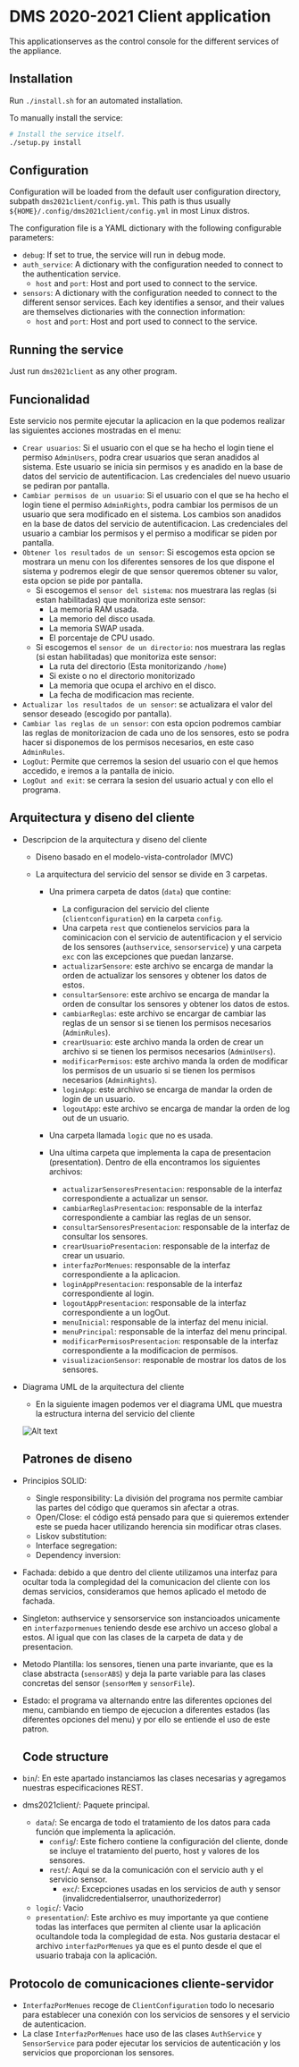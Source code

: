 # DMS 2020-2021 Client application

This applicationserves as the control console for the different services of the appliance.

## Installation

Run `./install.sh` for an automated installation.

To manually install the service:

```bash
# Install the service itself.
./setup.py install
```

## Configuration

Configuration will be loaded from the default user configuration directory, subpath `dms2021client/config.yml`. This path is thus usually `${HOME}/.config/dms2021client/config.yml` in most Linux distros.

The configuration file is a YAML dictionary with the following configurable parameters:

- `debug`: If set to true, the service will run in debug mode.
- `auth_service`: A dictionary with the configuration needed to connect to the authentication service.
  - `host` and `port`: Host and port used to connect to the service.
- `sensors`: A dictionary with the configuration needed to connect to the different sensor services. Each key identifies a sensor, and their values are themselves dictionaries with the connection information:
  - `host` and `port`: Host and port used to connect to the service.

## Running the service

Just run `dms2021client` as any other program.

## Funcionalidad

Este servicio nos permite ejecutar la aplicacion en la que podemos realizar las siguientes acciones mostradas en el menu:

- `Crear usuarios`: Si el usuario con el que se ha hecho el login tiene el permiso `AdminUsers`, podra crear usuarios que seran anadidos al sistema. Este usuario se inicia sin permisos y es anadido en la base de datos del servicio de autentificacion. Las credenciales del nuevo usuario se pediran por pantalla.
- `Cambiar permisos de un usuario`: Si el usuario con el que se ha hecho el login tiene el permiso `AdminRights`, podra cambiar los permisos de un usuario que sera modificado en el sistema. Los cambios son anadidos en la base de datos del servicio de autentificacion. Las credenciales del usuario a cambiar los permisos y el permiso a modificar se piden por pantalla.
- `Obtener los resultados de un sensor`: Si escogemos esta opcion se mostrara un menu con los diferentes sensores de los que dispone el sistema y podremos elegir de que sensor queremos obtener su valor, esta opcion se pide por pantalla. 
  - Si escogemos el `sensor del sistema`: nos muestrara las reglas (si estan habilitadas) que monitoriza este sensor:
    - La memoria RAM usada.
    - La memorio del disco usada.
    - La memoria SWAP usada.
    - El porcentaje de CPU usado.
  - Si escogemos el `sensor de un directorio`: nos muestrara las reglas (si estan habilitadas) que monitoriza este sensor:
    - La ruta del directorio (Esta monitorizando `/home`)
    - Si existe o no el directorio monitorizado
    - La memoria que ocupa el archivo en el disco.
    - La fecha de modificacion mas reciente.
- `Actualizar los resultados de un sensor`: se actualizara el valor del sensor deseado (escogido por pantalla).
- `Cambiar las reglas de un sensor`: con esta opcion podremos cambiar las reglas de monitorizacion de cada uno de los sensores, esto se podra hacer si disponemos de los permisos necesarios, en este caso `AdminRules`.
- `LogOut`: Permite que cerremos la sesion del usuario con el que hemos accedido, e iremos a la pantalla de inicio.
- `LogOut and exit`: se cerrara la sesion del usuario actual y con ello el programa.

## Arquitectura y diseno del cliente

- Descripcion de la arquitectura y diseno del cliente
  
  - Diseno basado en el modelo-vista-controlador (MVC)
  
  - La arquitectura del servicio del sensor se divide en 3 carpetas. 
    - Una primera carpeta de datos (`data`) que contine:
      - La configuracion del servicio del cliente (`clientconfiguration`) en la carpeta `config`.
      - Una carpeta `rest` que contienelos servicios para la cominicacion con el servicio de autentificacion y el servicio de los sensores (`authservice`, `sensorservice`) y una carpeta `exc` con las excepciones que puedan lanzarse.
      - `actualizarSensore`: este archivo se encarga de mandar la orden de actualizar los sensores y obtener los datos de estos.
      - `consultarSensore`: este archivo se encarga de mandar la orden de consultar los sensores y obtener los datos de estos.
      - `cambiarReglas`: este archivo se encargar de cambiar las reglas de un sensor si se tienen los permisos necesarios (`AdminRules`).
      - `crearUsuario`: este archivo manda la orden de crear un archivo si se tienen los permisos necesarios (`AdminUsers`).
      - `modificarPermisos`: este archivo manda la orden de modificar los permisos de un usuario si se tienen los permisos necesarios (`AdminRights`).
      - `loginApp`: este archivo se encarga de mandar la orden de login de un usuario.
      - `logoutApp`: este archivo se encarga de mandar la orden de log out de un usuario.

    - Una carpeta llamada `logic` que no es usada.

    - Una ultima carpeta que implementa la capa de presentacion (presentation). Dentro de ella encontramos los siguientes archivos:
      - `actualizarSensoresPresentacion`: responsable de la interfaz correspondiente a actualizar un sensor.
      - `cambiarReglasPresentacion`: responsable de la interfaz correspondiente a cambiar las reglas de un sensor.
      - `consultarSensoresPresentacion`: responsable de la interfaz de consultar los sensores.
      - `crearUsuarioPresentacion`: responsable de la interfaz de crear un usuario.
      - `interfazPorMenues`: responsable de la interfaz correspondiente a la aplicacion.
      - `loginAppPresentacion`: responsable de la interfaz correspondiente al login.
      - `logoutAppPresentacion`: responsable de la interfaz correspondiente a un logOut.
      - `menuInicial`: responsable de la interfaz del menu inicial.
      - `menuPrincipal`: responsable de la interfaz del menu principal.
      - `modificarPermisosPresentacion`: responsable de la interfaz correspondiente a la modificacion de permisos.
      - `visualizacionSensor`: responable de mostrar los datos de los sensores.
  
- Diagrama UML de la arquitectura del cliente
  - En la siguiente imagen podemos ver el diagrama UML que muestra la estructura interna del servicio del cliente

   ![Alt text](Diagrama_Cliente.png?raw=true "Diagrama UML Cliente")

  ## Patrones de diseno

- Principios SOLID:
  - Single responsibility: La división del programa nos permite cambiar las partes del código que queramos sin afectar a otras.
  - Open/Close: el código está pensado para que si quieremos extender este se pueda hacer utilizando herencia sin modificar otras clases.
  - Liskov substitution: 
  - Interface segregation: 
  - Dependency inversion: 

- Fachada: debido a que dentro del cliente utilizamos una interfaz para ocultar toda la complegidad del la comunicacion del cliente con los demas servicios, consideramos que hemos aplicado el metodo de fachada.
- Singleton: authservice y sensorservice son instancioados unicamente en `interfazpormenues` teniendo desde ese archivo un acceso global a estos. Al igual que con las clases de la carpeta de data y de presentacion.
- Metodo Plantilla: los sensores, tienen una parte invariante, que es la clase abstracta (`sensorABS`) y deja la parte variable para las clases concretas del sensor (`sensorMem` y `sensorFile`).
- Estado: el programa va alternando entre las diferentes opciones del menu, cambiando en tiempo de ejecucion a diferentes estados (las diferentes opciones del menu) y por ello se entiende el uso de este patron.

  ## Code structure

- `bin`/: En este apartado instanciamos las clases necesarias y agregamos nuestras especificaciones REST.
- dms2021client/: Paquete principal.
  - `data`/: Se encarga de todo el tratamiento de los datos para cada función que implementa la aplicación.
    - `config`/: Este fichero contiene la configuración del cliente, donde se incluye el tratamiento del puerto, host y valores de los sensores.
    - `rest`/: Aqui se da la comunicación con el servicio auth y el servicio sensor.
      - `exc`/: Excepciones usadas en los servicios de auth y sensor (invalidcredentialserror, unauthorizederror)
  - `logic`/: Vacio
  - `presentation`/: Este archivo es muy importante ya que contiene todas las interfaces que permiten al cliente usar la aplicación ocultandole toda la complegidad de esta. Nos gustaria destacar el archivo `interfazPorMenues` ya que es el punto desde el que el usuario trabaja con la aplicación.

## Protocolo de comunicaciones cliente-servidor

  - `InterfazPorMenues` recoge de `ClientConfiguration` todo lo necesario para establecer una conexión con los  servicios de sensores y el servicio de autenticacion.
  - La clase `InterfazPorMenues` hace uso de las clases `AuthService` y `SensorService` para poder ejecutar los servicios de autenticación y los servicios que proporcionan los sensores.
